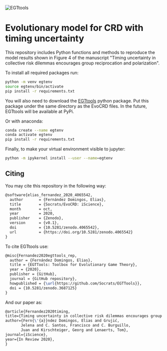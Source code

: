 ![EGTtools](docs/images/logo-full.png)

# Evolutionary model for CRD with timing uncertainty

This repository includes Python functions and methods to reproduce the model 
results shown in Figure 4 of the manuscript "Timing uncertainty in collective risk dilemmas 
encourages group reciprocation and polarization".

To install all required packages run:

```bash
python -m venv egtenv
source egtenv/bin/activate
pip install -r requirements.txt
```

You will also need to download the [EGTtools](https://github.com/Socrats/EGTTools) python package. 
Put this package under the same directory as the EvoCRD files. In the future, EGTtools will be
available at PyPi.

Or with anaconda:

```bash
conda create --name egtenv
conda activate egtenv
pip install -r requirements.txt
```

Finally, to make your virtual environment visible to jupyter:

```bash
python -m ipykernel install --user --name=egtenv
```

## Citing

You may cite this repository in the following way:

```latex
@software{elias_fernandez_2020_4065542,
  author       = {Fernández Domingos, Elias},
  title        = {Socrats/EvoCRD: iScience},
  month        = oct,
  year         = 2020,
  publisher    = {Zenodo},
  version      = {v0.1},
  doi          = {10.5281/zenodo.4065542},
  url          = {https://doi.org/10.5281/zenodo.4065542}
}
```
To cite EGTtools use:

```latex
@misc{Fernandez2020egttools_rep,
  author = {Fernández Domingos, Elias},
  title = {EGTTools: Toolbox for Evolutionary Game Theory},
  year = {2020},
  publisher = {GitHub},
  journal = {GitHub repository},
  howpublished = {\url{https://github.com/Socrats/EGTTools}},
  doi = {10.5281/zenodo.3687125}
}
```

And our paper as:

```latex
@article{Fernandez2020timing,
title={Timing uncertainty in collective risk dilemmas encourages group reciprocation and polarisation},
author={Fern{\'{a}}ndez Domingos, Elias and Grujić, 
       Jelena and C. Santos, Francisco and C. Burguillo, 
       Juan and Kirschteiger, Georg and Lenaerts, Tom},
journal={iScience},
year={In Review 2020},
}
```